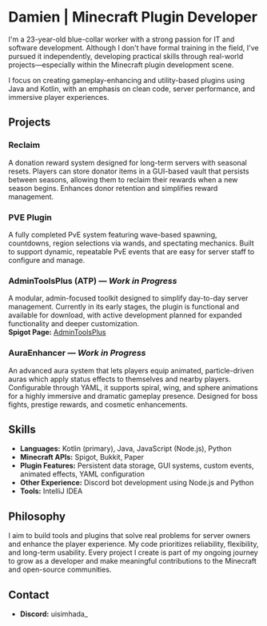 # Damien | Minecraft Plugin Developer

I'm a 23-year-old blue-collar worker with a strong passion for IT and software development. Although I don't have formal training in the field, I've pursued it independently, developing practical skills through real-world projects—especially within the Minecraft plugin development scene.

I focus on creating gameplay-enhancing and utility-based plugins using Java and Kotlin, with an emphasis on clean code, server performance, and immersive player experiences.

## Projects

### Reclaim
A donation reward system designed for long-term servers with seasonal resets. Players can store donator items in a GUI-based vault that persists between seasons, allowing them to reclaim their rewards when a new season begins. Enhances donor retention and simplifies reward management.

### PVE Plugin
A fully completed PvE system featuring wave-based spawning, countdowns, region selections via wands, and spectating mechanics. Built to support dynamic, repeatable PvE events that are easy for server staff to configure and manage.

### AdminToolsPlus (ATP) — *Work in Progress*
A modular, admin-focused toolkit designed to simplify day-to-day server management. Currently in its early stages, the plugin is functional and available for download, with active development planned for expanded functionality and deeper customization.  
**Spigot Page:** [AdminToolsPlus](https://www.spigotmc.org/resources/admintoolsplus.124811/)

### AuraEnhancer — *Work in Progress*
An advanced aura system that lets players equip animated, particle-driven auras which apply status effects to themselves and nearby players. Configurable through YAML, it supports spiral, wing, and sphere animations for a highly immersive and dramatic gameplay presence. Designed for boss fights, prestige rewards, and cosmetic enhancements.

## Skills

- **Languages:** Kotlin (primary), Java, JavaScript (Node.js), Python
- **Minecraft APIs:** Spigot, Bukkit, Paper
- **Plugin Features:** Persistent data storage, GUI systems, custom events, animated effects, YAML configuration
- **Other Experience:** Discord bot development using Node.js and Python
- **Tools:** IntelliJ IDEA

## Philosophy

I aim to build tools and plugins that solve real problems for server owners and enhance the player experience. My code prioritizes reliability, flexibility, and long-term usability. Every project I create is part of my ongoing journey to grow as a developer and make meaningful contributions to the Minecraft and open-source communities.

## Contact

- **Discord:** uisimhada_
